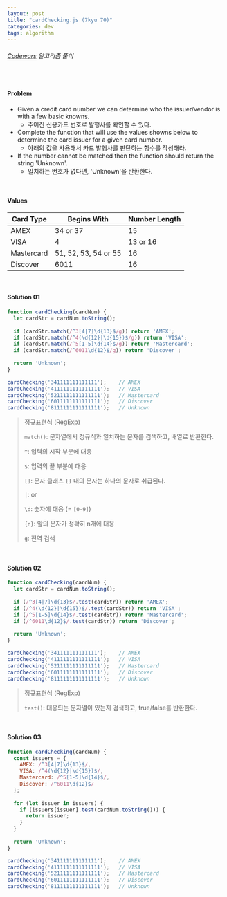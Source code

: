 ```yaml
---
layout: post
title: "cardChecking.js (7kyu 70)"
categories: dev
tags: algorithm
---
```


###### [Codewars](https://www.codewars.com) 알고리즘 풀이

<br>

#### Problem

- Given a credit card number we can determine who the issuer/vendor is with a few basic knowns.
  - 주어진 신용카드 번호로 발행사를 확인할 수 있다.
- Complete the function that will use the values showns below to determine the card issuer for a given card number.
  - 아래의 값을 사용해서 카드 발행사를 판단하는 함수를 작성해라.
- If the number cannot be matched then the function should return the string 'Unknown'.
  - 일치하는 번호가 없다면, 'Unknown'을 반환한다.

<br>

#### Values

| Card Type  | Begins With          | Number Length |
| ---------- | -------------------- | ------------- |
| AMEX       | 34 or 37             | 15            |
| VISA       | 4                    | 13 or 16      |
| Mastercard | 51, 52, 53, 54 or 55 | 16            |
| Discover   | 6011                 | 16            |

<br>

#### Solution 01

```js
function cardChecking(cardNum) {
  let cardStr = cardNum.toString();
  
  if (cardStr.match(/^3[4|7]\d{13}$/g)) return 'AMEX';
  if (cardStr.match(/^4(\d{12}|\d{15})$/g)) return 'VISA';
  if (cardStr.match(/^5[1-5]\d{14}$/g)) return 'Mastercard';
  if (cardStr.match(/^6011\d{12}$/g)) return 'Discover';
  
  return 'Unknown';
}

cardChecking('341111111111111');	// AMEX
cardChecking('4111111111111111');	// VISA
cardChecking('5211111111111111');	// Mastercard
cardChecking('6011111111111111');	// Discover
cardChecking('8111111111111111');	// Unknown
```

> 정규표현식 (RegExp)
>
> `match()`: 문자열에서 정규식과 일치하는 문자를 검색하고, 배열로 반환한다.
>
> `^`: 입력의 시작 부분에 대응
>
> `$`: 입력의 끝 부분에 대응
>
> `[]`: 문자 클래스 `[]` 내의 문자는 하나의 문자로 취급된다.
>
> `|`: or
>
> `\d`: 숫자에 대응 (= `[0-9]`)
>
> `{n}`: 앞의 문자가 정확히 n개에 대응
>
> `g`: 전역 검색

<br>

#### Solution 02

```js
function cardChecking(cardNum) {
  let cardStr = cardNum.toString();
  
  if (/^3[4|7]\d{13}$/.test(cardStr)) return 'AMEX';
  if (/^4(\d{12}|\d{15})$/.test(cardStr)) return 'VISA';
  if (/^5[1-5]\d{14}$/.test(cardStr)) return 'Mastercard';
  if (/^6011\d{12}$/.test(cardStr)) return 'Discover';
  
  return 'Unknown';
}

cardChecking('341111111111111');	// AMEX
cardChecking('4111111111111111');	// VISA
cardChecking('5211111111111111');	// Mastercard
cardChecking('6011111111111111');	// Discover
cardChecking('8111111111111111');	// Unknown
```

> 정규표현식 (RegExp)
>
> `test()`: 대응되는 문자열이 있는지 검색하고, true/false를 반환한다.

<br>

#### Solution 03

```js
function cardChecking(cardNum) {
  const issuers = {
    AMEX: /^3[4|7]\d{13}$/,
    VISA: /^4(\d{12}|\d{15})$/,
    Mastercard: /^5[1-5]\d{14}$/,
    Discover: /^6011\d{12}$/
  };
  
  for (let issuer in issuers) {
    if (issuers[issuer].test(cardNum.toString())) {
      return issuer;
    }
  }
  
  return 'Unknown';
}

cardChecking('341111111111111');	// AMEX
cardChecking('4111111111111111');	// VISA
cardChecking('5211111111111111');	// Mastercard
cardChecking('6011111111111111');	// Discover
cardChecking('8111111111111111');	// Unknown
```

<br>